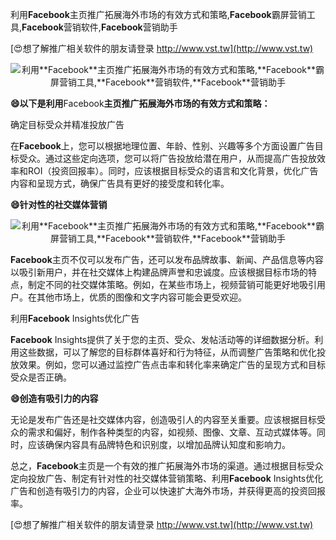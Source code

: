 利用**Facebook**主页推广拓展海外市场的有效方式和策略,**Facebook**霸屏营销工具,**Facebook**营销软件,**Facebook**营销助手

[😍想了解推广相关软件的朋友请登录 http://www.vst.tw](http://www.vst.tw)

 <center><img src="https://vst.tw/MP4/tuiguang/png/0.png" alt="利用**Facebook**主页推广拓展海外市场的有效方式和策略,**Facebook**霸屏营销工具,**Facebook**营销软件,**Facebook**营销助手"></center>

**😄以下是利用**Facebook**主页推广拓展海外市场的有效方式和策略：**

确定目标受众并精准投放广告

在**Facebook**上，您可以根据地理位置、年龄、性别、兴趣等多个方面设置广告目标受众。通过这些定向选项，您可以将广告投放给潜在用户，从而提高广告投放效率和ROI（投资回报率）。同时，应该根据目标受众的语言和文化背景，优化广告内容和呈现方式，确保广告具有更好的接受度和转化率。

**😄针对性的社交媒体营销**

 <center><img src="https://vst.tw/MP4/tuiguang/png/6.png" alt="利用**Facebook**主页推广拓展海外市场的有效方式和策略,**Facebook**霸屏营销工具,**Facebook**营销软件,**Facebook**营销助手"></center>

**Facebook**主页不仅可以发布广告，还可以发布品牌故事、新闻、产品信息等内容以吸引新用户，并在社交媒体上构建品牌声誉和忠诚度。应该根据目标市场的特点，制定不同的社交媒体策略。例如，在某些市场上，视频营销可能更好地吸引用户。在其他市场上，优质的图像和文字内容可能会更受欢迎。

利用**Facebook** Insights优化广告

**Facebook** Insights提供了关于您的主页、受众、发帖活动等的详细数据分析。利用这些数据，可以了解您的目标群体喜好和行为特征，从而调整广告策略和优化投放效果。例如，您可以通过监控广告点击率和转化率来确定广告的呈现方式和目标受众是否正确。

**😄创造有吸引力的内容**

无论是发布广告还是社交媒体内容，创造吸引人的内容至关重要。应该根据目标受众的需求和偏好，制作各种类型的内容，如视频、图像、文章、互动式媒体等。同时，应该确保内容具有品牌特色和识别度，以增加品牌认知度和影响力。

总之，**Facebook**主页是一个有效的推广拓展海外市场的渠道。通过根据目标受众定向投放广告、制定有针对性的社交媒体营销策略、利用**Facebook** Insights优化广告和创造有吸引力的内容，企业可以快速扩大海外市场，并获得更高的投资回报率。

[😍想了解推广相关软件的朋友请登录 http://www.vst.tw](http://www.vst.tw)



